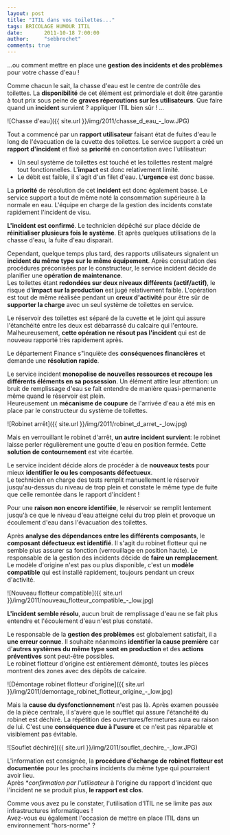 ```yaml
---
layout: post
title: "ITIL dans vos toilettes..."
tags: BRICOLAGE HUMOUR ITIL
date:       2011-10-18 7:00:00
author:     "sebbrochet"
comments: true
---
```


...ou comment mettre en place une **gestion des incidents et des problèmes** pour votre chasse d'eau !  

Comme chacun le sait, la chasse d'eau est le centre de contrôle des toilettes. La **disponibilité** de cet élément est primordiale et doit être garantie à tout prix sous peine de **graves répercutions sur les utilisateurs**. Que faire quand un **incident** survient ? appliquer ITIL bien sûr ! ...  

![Chasse d'eau]({{ site.url }}/img/2011/chasse_d_eau_-_low.JPG)

Tout a commencé par un **rapport utilisateur** faisant état de fuites d'eau le long de l'évacuation de la cuvette des toilettes. Le service support a créé un **rapport d'incident** et fixé sa **priorité** en concertation avec l'utilisateur:  

* Un seul système de toilettes est touché et les toilettes restent malgré tout fonctionnelles. L'**impact** est donc relativement limité.
* Le débit est faible, il s'agit d'un filet d'eau. L'**urgence** est donc basse.

La **priorité** de résolution de cet **incident** est donc également basse. Le service support a tout de même noté la consommation supérieure à la normale en eau. L'équipe en charge de la gestion des incidents constate rapidement l'incident de visu.  

**L'incident est confirmé**. Le technicien dépêché sur place décide de **réinitialiser plusieurs fois le système**. Et après quelques utilisations de la chasse d'eau, la fuite d'eau disparait.  

Cependant, quelque temps plus tard, des rapports utilisateurs signalent un **incident du même type sur le même équipement**. Après consultation des procédures préconisées par le constructeur, le service incident décide de planifier une **opération de maintenance**.  
Les toilettes étant **redondées sur deux niveaux différents (actif/actif)**, le risque d'**impact sur la production** est jugé relativement faible. L'opération est tout de même réalisée pendant un **creux d'activité** pour être sûr de **supporter la charge** avec un seul système de toilettes en service.  

Le réservoir des toilettes est séparé de la cuvette et le joint qui assure l'étanchéité entre les deux est débarrassé du calcaire qui l'entoure. Malheureusement, **cette opération ne résout pas l'incident** qui est de nouveau rapporté très rapidement après.  

Le département Finance s"inquiète des **conséquences financières** et demande une **résolution rapide**.  

Le service incident **monopolise de nouvelles ressources et recoupe les différents éléments en sa possession**. Un élément attire leur attention: un bruit de remplissage d'eau se fait entendre de manière quasi-permanente même quand le réservoir est plein.  
Heureusement un **mécanisme de coupure** de l'arrivée d'eau a été mis en place par le constructeur du système de toilettes.  

![Robinet arrêt]({{ site.url }}/img/2011/robinet_d_arret_-_low.jpg)

Mais en verrouillant le robinet d'arrêt, **un autre incident survient**: le robinet laisse perler régulièrement une goutte d'eau en position fermée. Cette **solution de contournement** est vite écartée.  

Le service incident décide alors de procéder à de **nouveaux tests** pour mieux **identifier le ou les composants défectueux**.  
Le technicien en charge des tests remplit manuellement le réservoir jusqu'au-dessus du niveau de trop plein et constate le même type de fuite que celle remontée dans le rapport d'incident !  

Pour une **raison non encore identifiée**, le réservoir se remplit lentement jusqu'à ce que le niveau d'eau atteigne celui du trop plein et provoque un écoulement d'eau dans l'évacuation des toilettes.   

Après **analyse des dépendances entre les différents composants**, le **composant défectueux est identifié**. Il s'agit du robinet flotteur qui ne semble plus assurer sa fonction (verrouillage en position haute). Le responsable de la gestion des incidents décide de **faire un remplacement**. Le modèle d'origine n'est pas ou plus disponible, c'est un **modèle compatible** qui est installé rapidement, toujours pendant un creux d'activité.  

![Nouveau flotteur compatible]({{ site.url }}/img/2011/nouveau_flotteur_compatible_-_low.jpg)

**L'incident semble résolu**, aucun bruit de remplissage d'eau ne se fait plus entendre et l'écoulement d'eau n'est plus constaté.  

Le responsable de la **gestion des problèmes** est globalement satisfait, il a **une erreur connue**. Il souhaite néanmoins **identifier la cause première** car d'**autres systèmes du même type sont en production** et des **actions préventives** sont peut-être possibles.  
Le robinet flotteur d'origine est entièrement démonté, toutes les pièces montrent des zones avec des dépôts de calcaire.  

![Démontage robinet flotteur d'origine]({{ site.url }}/img/2011/demontage_robinet_flotteur_origine_-_low.jpg)

Mais la **cause du dysfonctionnement** n'est pas là. Après examen poussée de la pièce centrale, il s'avère que le soufflet qui assure l'étanchéité du robinet est déchiré. La répétition des ouvertures/fermetures aura eu raison de lui. C'est une **conséquence due à l'usure** et ce n'est pas réparable et visiblement pas évitable.  

![Souflet déchiré]({{ site.url }}/img/2011/souflet_dechire_-_low.JPG)

L'information est consignée, la **procédure d'échange de robinet flotteur est documentée** pour les prochains incidents du même type qui pourraient avoir lieu.  
Après **confirmation par l'utilisateur* à l'origine du rapport d'incident que l'incident ne se produit plus, **le rapport est clos**.  

Comme vous avez pu le constater, l'utilisation d'ITIL ne se limite pas aux infrastructures informatiques !  
Avez-vous eu également l'occasion de mettre en place ITIL dans un environnement "hors-norme" ?  